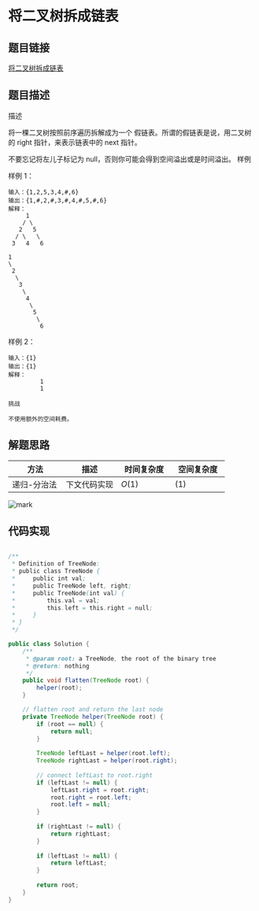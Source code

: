 
#  将二叉树拆成链表

## 题目链接

[将二叉树拆成链表](https://www.lintcode.com/problem/453/?_from=collection&fromId=161)

## 题目描述

描述

将一棵二叉树按照前序遍历拆解成为一个 假链表。所谓的假链表是说，用二叉树的 right 指针，来表示链表中的 next 指针。

不要忘记将左儿子标记为 null，否则你可能会得到空间溢出或是时间溢出。
样例

样例 1：
```shell
输入：{1,2,5,3,4,#,6}
输出：{1,#,2,#,3,#,4,#,5,#,6}
解释：
     1
    / \
   2   5
  / \   \
 3   4   6
 
1
\
 2
  \
   3
    \
     4
      \
       5
        \
         6
```

样例 2：

```shell
输入：{1}
输出：{1}
解释：
         1
         1

挑战

不使用额外的空间耗费。
```

## 解题思路
| <div style="width:70pt">方法</div>  |描述 |<div style="width:70pt">时间复杂度</div> |<div style="width:70pt">空间复杂度</div>|
|---|---|---|---|
|  递归-分治法 | 下文代码实现  | $O(1)$|$(1)$|

![mark](http://cdn.yangchaofan.cn/BlogGifRes/20210612/VRDSXwkKAHGo.png?imageslim)



## 代码实现

```java

/**
 * Definition of TreeNode:
 * public class TreeNode {
 *     public int val;
 *     public TreeNode left, right;
 *     public TreeNode(int val) {
 *         this.val = val;
 *         this.left = this.right = null;
 *     }
 * }
 */

public class Solution {
    /**
     * @param root: a TreeNode, the root of the binary tree
     * @return: nothing
     */
    public void flatten(TreeNode root) {
        helper(root); 
    }

    // flatten root and return the last node
    private TreeNode helper(TreeNode root) {
        if (root == null) {
            return null;
        }
        
        TreeNode leftLast = helper(root.left);
        TreeNode rightLast = helper(root.right);
        
        // connect leftLast to root.right
        if (leftLast != null) {
            leftLast.right = root.right;
            root.right = root.left;
            root.left = null;
        }
        
        if (rightLast != null) {
            return rightLast;
        }
        
        if (leftLast != null) {
            return leftLast;
        }
        
        return root;
    }
}
```